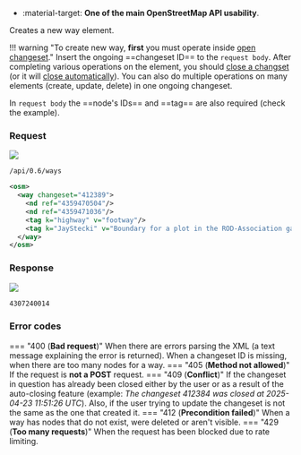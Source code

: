<div class="grid cards" markdown>

- :material-target: **One of the main OpenStreetMap API usability**.

</div>

Creates a new way element.

!!! warning "To create new way, **first** you must operate inside [open changeset](open_changeset.md)."
    Insert the ongoing ==changeset ID== to the `request body`. After completing various operations on the element, you should [close a changset](close_changeset.md) (or it will [close automatically](../general_informations/changesets.md#changesets-attributes)). You can also do multiple operations on many elements (create, update, delete) in one ongoing changeset.

In `request body` the ==node's IDs== and ==tag== are also required (check the example).<!--wyróżniasz 'node's ID' — to nie jest nazwa atrybutu. Czy to jest "nd"? Pytam, bo sie nie zanm, a w przykładzie nie ma atrybutu 'id'. Poza tym nazwenictwo nie jest spójne, 'node's id' to nie jest nazwa atrybutu. Komentuje tylko dlatego, że nie widzę odzwierciedlenia w przykładzie, może dla użytkownika, który się zna, jest to jasne-->

### Request

![](https://img.shields.io/badge/POST-blue)

```
/api/0.6/ways
```

``` xml title="createWayBody_example.xml" hl_lines="2-5"
<osm>
  <way changeset="412389">
    <nd ref="4359470504"/>
    <nd ref="4359471036"/>
    <tag k="highway" v="footway"/>
    <tag k="JayStecki" v="Boundary for a plot in the ROD-Association garden"/>
  </way>
</osm>
```

### Response

![](https://img.shields.io/badge/Response-200%20OK-brightgreen)

``` xml title="wayID_example.xml" linenums="1"
4307240014
```

### Error codes

=== "400 (**Bad request**)"
    When there are errors parsing the XML (a text message explaining the error is returned). When a changeset ID is missing, when there are too many nodes for a way.<!--niepotrzebne pogrubienie-->
=== "405 (**Method not allowed**)"
    If the request is **not a POST** request.<!--niepotrzebne pogrubienie-->
=== "409 (**Conflict**)"
    If the changeset in question has already been closed either by the user or as a result of the auto-closing feature (example: *The changeset 412384 was closed at 2025-04-23 11:51:26 UTC*). Also, if the user trying to update the changeset is not the same as the one that created it.
=== "412 (**Precondition failed**)"
    When a way has nodes that do not exist, were deleted or aren't visible.
=== "429 (**Too many requests**)"
    When the request has been blocked due to rate limiting.